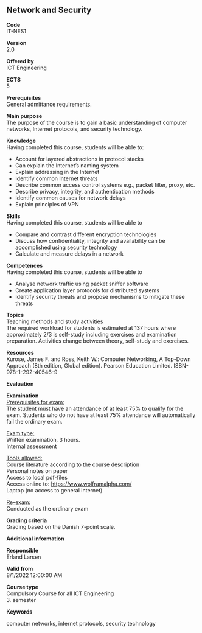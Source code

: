 <h2>Network and Security</h2>
<b>Code</b><br>
IT-NES1

<b>Version</b><br>
2.0

<b>Offered by</b><br>
ICT Engineering

<b>ECTS</b><br>
5

<b>Prerequisites</b><br>
General admittance requirements.

<b>Main purpose</b><br>
The purpose of the course is to gain a basic understanding of computer networks, Internet protocols, and security technology.

<b>Knowledge</b><br>
Having completed this course, students will be able to:

- Account for layered abstractions in protocol stacks
- Can explain the Internet’s naming system
- Explain addressing in the Internet
- Identify common Internet threats
- Describe common access control systems e.g., packet filter, proxy, etc.
- Describe privacy, integrity, and authentication methods
- Identify common causes for network delays
- Explain principles of VPN

<b>Skills</b><br>
Having completed this course, students will be able to

- Compare and contrast different encryption technologies
- Discuss how confidentiality, integrity and availability can be accomplished using security technology
- Calculate and measure delays in a network

<b>Competences</b><br>
Having completed this course, students will be able to

- Analyse network traffic using packet sniffer software
- Create application layer protocols for distributed systems
- Identify security threats and propose mechanisms to mitigate these threats

<b>Topics</b><br>
Teaching methods and study activities<br>
The required workload for students is estimated at 137 hours where approximately 2/3 is self-study including exercises and examination preparation. Activities change between theory, self-study and exercises.

<b>Resources</b><br>
Kurose, James F. and Ross, Keith W.: Computer Networking, A Top-Down Approach (8th edition, Global edition). Pearson Education Limited. ISBN-978-1-292-40546-9

<b>Evaluation</b>

<b>Examination</b><br>
<u>Prerequisites for exam:</u><br>
The student must have an attendance of at least 75% to qualify for the exam. Students who do not have at least 75% attendance will automatically fail the ordinary exam.

<u>Exam type:</u><br>
Written examination, 3 hours.<br>
Internal assessment

<u>Tools allowed:</u><br>
Course literature according to the course description<br>
Personal notes on paper<br>
Access to local pdf-files<br>
Access online to: https://www.wolframalpha.com/ <br>
Laptop (no access to general internet)

<u>Re-exam:</u><br>
Conducted as the ordinary exam

<b>Grading criteria</b><br>
Grading based on the Danish 7-point scale.

<b>Additional information</b><br>

<b>Responsible</b><br>
Erland Larsen

<b>Valid from</b><br>
8/1/2022 12:00:00 AM

<b>Course type</b><br>
Compulsory Course for all ICT Engineering<br>3. semester
   
<b>Keywords</b><br>
<div class="ExternalClass87D0A9BC91094A31A2B5C39AD3B257B0"><p>​computer networks, internet protocols, security technology</p></div>